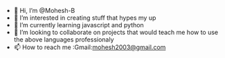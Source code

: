 - 👋 Hi, I’m @Mohesh-B
- 👀 I’m interested in creating stuff that hypes my up
- 🌱 I’m currently learning javascript and python
- 💞️ I’m looking to collaborate on projects that would teach me how to use the above languages professionaly
- 📫 How to reach me :Gmail:mohesh2003@gmail.com

<!---
Mohesh-B/Mohesh-B is a ✨ special ✨ repository because its `README.md` (this file) appears on your GitHub profile.
You can click the Preview link to take a look at your changes.
--->
